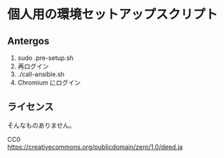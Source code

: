 # 個人用の環境セットアップスクリプト

## Antergos

1. sudo .pre-setup.sh
1. 再ログイン
1. ./call-ansible.sh
1. Chromium にログイン

## ライセンス

そんなものありません。

CC0<br/>
https://creativecommons.org/publicdomain/zero/1.0/deed.ja
